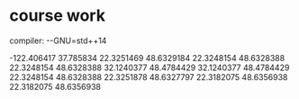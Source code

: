 # course work
compiler:
--GNU=std++14

-122.406417 37.785834
22.3251469 48.6329184
22.3248154 48.6328388
22.3248154 48.6328388
32.1240377 48.4784429
32.1240377 48.4784429
22.3248154 48.6328388
22.3251878 48.6327797
22.3182075 48.6356938
22.3182075 48.6356938